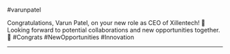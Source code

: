 #varunpatel

Congratulations, Varun Patel, on your new role as CEO of Xillentech! 🎉 Looking forward to potential collaborations and new opportunities together. 🚀 #Congrats #NewOpportunities #Innovation

---


